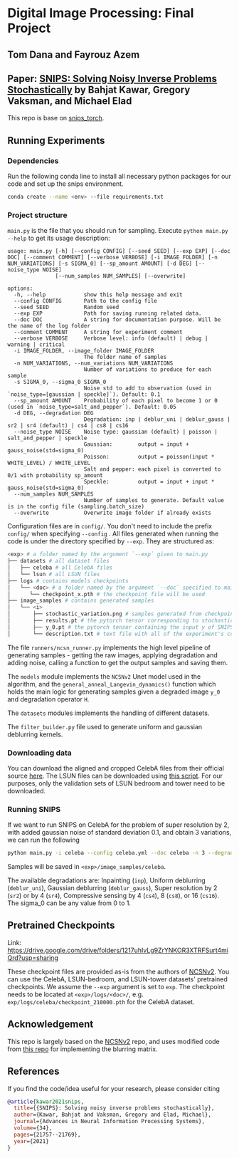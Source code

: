 # Digital Image Processing: Final Project
## Tom Dana and Fayrouz Azem

## Paper: [SNIPS: Solving Noisy Inverse Problems Stochastically](http://arxiv.org/abs/2105.14951) by Bahjat Kawar, Gregory Vaksman, and Michael Elad

This repo is base on [snips_torch](https://github.com/bahjat-kawar/snips_torch).

## Running Experiments

### Dependencies

Run the following conda line to install all necessary python packages for our code and set up the snips environment.

```bash
conda create --name <env> --file requirements.txt
```

### Project structure

`main.py` is the file that you should run for sampling. Execute ```python main.py --help``` to get its usage description:

```
usage: main.py [-h] [--config CONFIG] [--seed SEED] [--exp EXP] [--doc DOC] [--comment COMMENT] [--verbose VERBOSE] [-i IMAGE_FOLDER] [-n NUM_VARIATIONS] [-s SIGMA_0] [--sp_amount AMOUNT] [-d DEG] [--noise_type NOISE]
               [--num_samples NUM_SAMPLES] [--overwrite]

options:
  -h, --help            show this help message and exit
  --config CONFIG       Path to the config file
  --seed SEED           Random seed
  --exp EXP             Path for saving running related data.
  --doc DOC             A string for documentation purpose. Will be the name of the log folder
  --comment COMMENT     A string for experiment comment
  --verbose VERBOSE     Verbose level: info (default) | debug | warning | critical
  -i IMAGE_FOLDER, --image_folder IMAGE_FOLDER
                        The folder name of samples
  -n NUM_VARIATIONS, --num_variations NUM_VARIATIONS
                        Number of variations to produce for each sample
  -s SIGMA_0, --sigma_0 SIGMA_0
                        Noise std to add to observation (used in `noise_type=[gaussian | speckle]`). Default: 0.1
  --sp_amount AMOUNT    Probability of each pixel to become 1 or 0 (used in `noise_type=salt_and_pepper`). Default: 0.05
  -d DEG, --degradation DEG
                        Degradation: inp | deblur_uni | deblur_gauss | sr2 | sr4 (default) | cs4 | cs8 | cs16
  --noise_type NOISE    Noise type: gaussian (default) | poisson | salt_and_pepper | speckle
                        Gaussian:        output = input + gauss_noise(std=sigma_0)
                        Poisson:         output = poisson(input * WHITE_LEVEL) / WHITE_LEVEL
                        Salt and pepper: each pixel is converted to 0/1 with probability sp_amount
                        Speckle:         output = input + input * gauss_noise(std=sigma_0)
  --num_samples NUM_SAMPLES
                        Number of samples to generate. Default value is in the config file (sampling.batch_size)
  --overwrite           Overwrite image folder if already exists
```

Configuration files are in `config/`. You don't need to include the prefix `config/` when specifying  `--config` . All files generated when running the code is under the directory specified by `--exp`. They are structured as:

```bash
<exp> # a folder named by the argument `--exp` given to main.py
├── datasets # all dataset files
│   ├── celeba # all CelebA files
│   └── lsun # all LSUN files
├── logs # contains models checkpoints
│   └── <doc> # a folder named by the argument `--doc` specified to main.py
│      └── checkpoint_x.pth # the checkpoint file will be used
├── image_samples # contains generated samples
│   └── <i>
│       ├── stochastic_variation.png # samples generated from checkpoint_x.pth, including original, degraded, mean, and std   
│       ├── results.pt # the pytorch tensor corresponding to stochastic_variation.png
│       ├── y_0.pt # the pytorch tensor containing the input y of SNIPS
│       └── description.txt # text file with all of the experiment's configs and results
```

The file `runners/ncsn_runner.py` implements the high level pipeline of generating samples - getting the raw images, applying degradation and adding noise, calling a function to get the output samples and saving them.

The `models` module implements the `NCSNv2` Unet model used in the algorithm, and the `general_anneal_Langevin_dynamics()` function which holds the main logic for generating samples given a degraded image `y_0` and degradation operator `H`.

The `datasets` modules implements the handling of different datasets.

The `filter_builder.py` file used to generate uniform and gaussian deblurring kernels.

### Downloading data

You can download the aligned and cropped CelebA files from their official source [here](http://mmlab.ie.cuhk.edu.hk/projects/CelebA.html). The LSUN files can be downloaded using [this script](https://github.com/fyu/lsun). For our purposes, only the validation sets of LSUN bedroom and tower need to be downloaded.

### Running SNIPS

If we want to run SNIPS on CelebA for the problem of super resolution by 2, with added gaussian noise of standard deviation 0.1, and obtain 3 variations, we can run the following

```bash
python main.py -i celeba --config celeba.yml --doc celeba -n 3 --degradation sr2 --noise_type gaussian --sigma_0 0.1
```

Samples will be saved in `<exp>/image_samples/celeba`.

The available degradations are: Inpainting (`inp`), Uniform deblurring (`deblur_uni`), Gaussian deblurring (`deblur_gauss`), Super resolution by 2 (`sr2`) or by 4 (`sr4`), Compressive sensing by 4 (`cs4`), 8 (`cs8`), or 16 (`cs16`). The sigma_0 can be any value from 0 to 1.

## Pretrained Checkpoints

Link: https://drive.google.com/drive/folders/1217uhIvLg9ZrYNKOR3XTRFSurt4miQrd?usp=sharing

These checkpoint files are provided as-is from the authors of [NCSNv2](https://github.com/ermongroup/ncsnv2). You can use the CelebA, LSUN-bedroom, and LSUN-tower datasets' pretrained checkpoints. We assume the `--exp` argument is set to `exp`. The checkpoint needs to be located at `<exp>/logs/<doc>/`, e.g. `exp/logs/celeba/checkpoint_210000.pth` for the CelebA dataset.

## Acknowledgement

This repo is largely based on the [NCSNv2](https://github.com/ermongroup/ncsnv2) repo, and uses modified code from [this repo](https://github.com/alisaaalehi/convolution_as_multiplication) for implementing the blurring matrix.

## References

If you find the code/idea useful for your research, please consider citing

```bib
@article{kawar2021snips,
  title={{SNIPS}: Solving noisy inverse problems stochastically},
  author={Kawar, Bahjat and Vaksman, Gregory and Elad, Michael},
  journal={Advances in Neural Information Processing Systems},
  volume={34},
  pages={21757--21769},
  year={2021}
}
```

